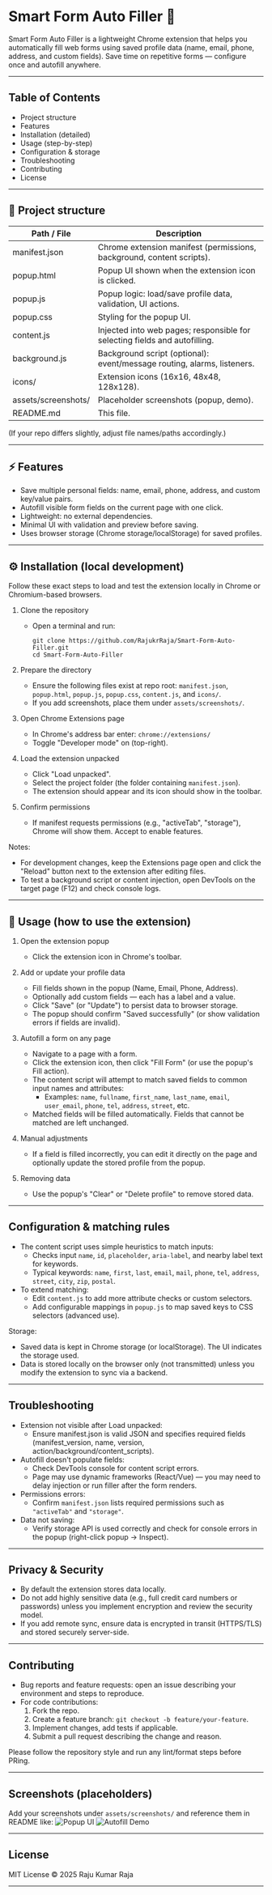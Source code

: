 # Smart Form Auto Filler 🚀

Smart Form Auto Filler is a lightweight Chrome extension that helps you automatically fill web forms using saved profile data (name, email, phone, address, and custom fields). Save time on repetitive forms — configure once and autofill anywhere.

---

## Table of Contents
- Project structure
- Features
- Installation (detailed)
- Usage (step-by-step)
- Configuration & storage
- Troubleshooting
- Contributing
- License

---

## 📂 Project structure

| Path / File                 | Description                                                                 |
|-----------------------------|-----------------------------------------------------------------------------|
| manifest.json               | Chrome extension manifest (permissions, background, content scripts).       |
| popup.html                  | Popup UI shown when the extension icon is clicked.                         |
| popup.js                    | Popup logic: load/save profile data, validation, UI actions.               |
| popup.css                   | Styling for the popup UI.                                                   |
| content.js                  | Injected into web pages; responsible for selecting fields and autofilling.  |
| background.js               | Background script (optional): event/message routing, alarms, listeners.     |
| icons/                      | Extension icons (16x16, 48x48, 128x128).                                    |
| assets/screenshots/         | Placeholder screenshots (popup, demo).                                      |
| README.md                   | This file.                                                                   |

(If your repo differs slightly, adjust file names/paths accordingly.)

---

## ⚡ Features

- Save multiple personal fields: name, email, phone, address, and custom key/value pairs.
- Autofill visible form fields on the current page with one click.
- Lightweight: no external dependencies.
- Minimal UI with validation and preview before saving.
- Uses browser storage (Chrome storage/localStorage) for saved profiles.

---

## ⚙️ Installation (local development)

Follow these exact steps to load and test the extension locally in Chrome or Chromium-based browsers.

1. Clone the repository
   - Open a terminal and run:
     ```
     git clone https://github.com/RajukrRaja/Smart-Form-Auto-Filler.git
     cd Smart-Form-Auto-Filler
     ```

2. Prepare the directory
   - Ensure the following files exist at repo root: `manifest.json`, `popup.html`, `popup.js`, `popup.css`, `content.js`, and `icons/`.
   - If you add screenshots, place them under `assets/screenshots/`.

3. Open Chrome Extensions page
   - In Chrome's address bar enter: `chrome://extensions/`
   - Toggle "Developer mode" on (top-right).

4. Load the extension unpacked
   - Click "Load unpacked".
   - Select the project folder (the folder containing `manifest.json`).
   - The extension should appear and its icon should show in the toolbar.

5. Confirm permissions
   - If manifest requests permissions (e.g., "activeTab", "storage"), Chrome will show them. Accept to enable features.

Notes:
- For development changes, keep the Extensions page open and click the "Reload" button next to the extension after editing files.
- To test a background script or content injection, open DevTools on the target page (F12) and check console logs.

---

## 🚀 Usage (how to use the extension)

1. Open the extension popup
   - Click the extension icon in Chrome's toolbar.

2. Add or update your profile data
   - Fill fields shown in the popup (Name, Email, Phone, Address).
   - Optionally add custom fields — each has a label and a value.
   - Click "Save" (or "Update") to persist data to browser storage.
   - The popup should confirm "Saved successfully" (or show validation errors if fields are invalid).

3. Autofill a form on any page
   - Navigate to a page with a form.
   - Click the extension icon, then click "Fill Form" (or use the popup's Fill action).
   - The content script will attempt to match saved fields to common input names and attributes:
     - Examples: `name`, `fullname`, `first_name`, `last_name`, `email`, `user_email`, `phone`, `tel`, `address`, `street`, etc.
   - Matched fields will be filled automatically. Fields that cannot be matched are left unchanged.

4. Manual adjustments
   - If a field is filled incorrectly, you can edit it directly on the page and optionally update the stored profile from the popup.

5. Removing data
   - Use the popup's "Clear" or "Delete profile" to remove stored data.

---

## Configuration & matching rules

- The content script uses simple heuristics to match inputs:
  - Checks input `name`, `id`, `placeholder`, `aria-label`, and nearby label text for keywords.
  - Typical keywords: `name`, `first`, `last`, `email`, `mail`, `phone`, `tel`, `address`, `street`, `city`, `zip`, `postal`.
- To extend matching:
  - Edit `content.js` to add more attribute checks or custom selectors.
  - Add configurable mappings in `popup.js` to map saved keys to CSS selectors (advanced use).

Storage:
- Saved data is kept in Chrome storage (or localStorage). The UI indicates the storage used.
- Data is stored locally on the browser only (not transmitted) unless you modify the extension to sync via a backend.

---

## Troubleshooting

- Extension not visible after Load unpacked:
  - Ensure manifest.json is valid JSON and specifies required fields (manifest_version, name, version, action/background/content_scripts).
- Autofill doesn't populate fields:
  - Check DevTools console for content script errors.
  - Page may use dynamic frameworks (React/Vue) — you may need to delay injection or run filler after the form renders.
- Permissions errors:
  - Confirm `manifest.json` lists required permissions such as `"activeTab"` and `"storage"`.
- Data not saving:
  - Verify storage API is used correctly and check for console errors in the popup (right-click popup → Inspect).

---

## Privacy & Security

- By default the extension stores data locally.
- Do not add highly sensitive data (e.g., full credit card numbers or passwords) unless you implement encryption and review the security model.
- If you add remote sync, ensure data is encrypted in transit (HTTPS/TLS) and stored securely server-side.

---

## Contributing

- Bug reports and feature requests: open an issue describing your environment and steps to reproduce.
- For code contributions:
  1. Fork the repo.
  2. Create a feature branch: `git checkout -b feature/your-feature`.
  3. Implement changes, add tests if applicable.
  4. Submit a pull request describing the change and reason.

Please follow the repository style and run any lint/format steps before PRing.

---

## Screenshots (placeholders)

Add your screenshots under `assets/screenshots/` and reference them in README like:
![Popup UI](assets/screenshots/popup.png)
![Autofill Demo](assets/screenshots/autofill.png)

---

## License

MIT License © 2025 Raju Kumar Raja

---
